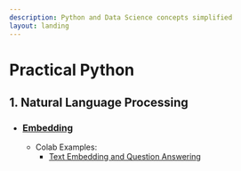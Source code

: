 ```yaml
---
description: Python and Data Science concepts simplified
layout: landing
---
```


# Practical Python

## 1. Natural Language Processing

* ### [Embedding](table-of-contents/natural-language-processing/embeddings-101/)
  * Colab Examples:
    * [Text Embedding and Question Answering](https://colab.research.google.com/drive/1c4yqMtqCP8lUzUl-q0OvAEi1x1WM0VIq?usp=sharing)

